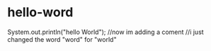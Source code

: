 # hello-word
System.out.println("hello World");
//now im adding a coment 
//i just changed the word "word" for  "world"
